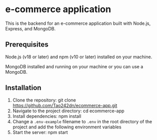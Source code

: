 # e-commerce application

This is the backend for an e-commerce application built with Node.js, Express, and MongoDB.

## Prerequisites

Node.js (v18 or later) and npm (v10 or later) installed on your machine.

MongoDB installed and running on your machine or you can use a MongoDB.

## Installation
1. Clone the repository: git clone https://github.com/Tao242dn/ecommerce-app.git
2. Navigate to the project directory: cd ecommerce-app
3. Install dependencies: npm install
4. Change a `.env-example` filename to `.env` in the root directory of the project and add the following environment variables
5. Start the server: npm start
